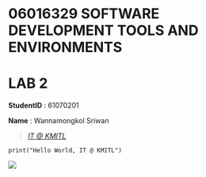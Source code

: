 # 06016329 SOFTWARE DEVELOPMENT TOOLS AND ENVIRONMENTS

# LAB 2

**StudentID** : 61070201

**Name** : Wannamongkol Sriwan


>  [*IT @ KMITL*](https://www.it.kmitl.ac.th)

`print("Hello World, IT @ KMITL")`

[![](https://www.it.kmitl.ac.th/wp-content/themes/itkmitl2017wp/img/nav-thai.svg)](https://www.it.kmitl.ac.th)

